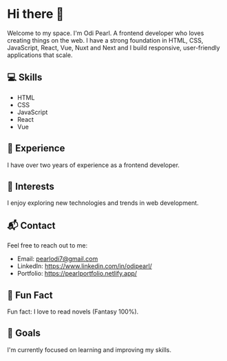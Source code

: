 # Hi there 👋

   Welcome to my space. I'm Odi Pearl. A frontend developer who loves creating things on the web.
   I have a strong foundation in HTML, CSS, JavaScript, React, Vue, Nuxt and Next and I build responsive, user-friendly applications that scale.

## 💻 Skills
- HTML
- CSS
- JavaScript
- React
- Vue

## 🚀 Experience
I have over two years of experience as a frontend developer.

## 🌟 Interests
I enjoy exploring new technologies and trends in web development.


## 📬 Contact
Feel free to reach out to me:
- Email: pearlodi7@gmail.com
- LinkedIn: https://www.linkedin.com/in/odipearl/
- Portfolio: https://pearlportfolio.netlify.app/

## 🎵 Fun Fact
Fun fact: I love to read novels (Fantasy 100%).

## 🎯 Goals
I'm currently focused on learning and improving my skills.


